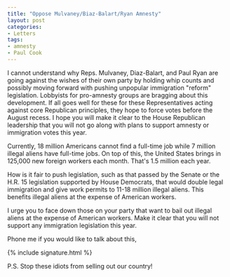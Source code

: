 ```yaml
---
title: "Oppose Mulvaney/Biaz-Balart/Ryan Amnesty"
layout: post
categories:
- Letters
tags:
- amnesty
- Paul Cook
---
```


I cannot understand why Reps. Mulvaney, Diaz-Balart, and Paul Ryan are going against the wishes of their own party by holding whip counts and possibly moving forward with pushing unpopular immigration "reform" legislation. Lobbyists for pro-amnesty groups are bragging about this development. If all goes well for these for these Representatives acting against core Republican principles, they hope to force votes before the August recess. I hope you will make it clear to the House Republican leadership that you will not go along with plans to support amnesty or immigration votes this year.

Currently, 18 million Americans cannot find a full-time job while 7 million illegal aliens have full-time jobs. On top of this, the United States brings in 125,000 new foreign workers each month. That's 1.5 million each year.

How is it fair to push legislation, such as that passed by the Senate or the H.R. 15 legislation supported by House Democrats, that would double legal immigration and give work permits to 11-18 million illegal aliens. This benefits illegal aliens at the expense of American workers.

I urge you to face down those on your party that want to bail out illegal aliens at the expense of American workers. Make it clear that you will not support any immigration legislation this year.

Phone me if you would like to talk about this,

{% include signature.html %}

P.S. Stop these idiots from selling out our country!